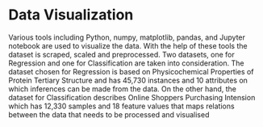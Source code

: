 # Data Visualization

Various tools including Python, numpy, matplotlib, pandas, and Jupyter notebook are used to visualize the data. With the help of these tools the dataset is scraped, scaled and preprocessed. Two datasets, one for Regression and one for Classification are taken into consideration. The dataset chosen for Regression is based on Physicochemical Properties of Protein Tertiary Structure and has 45,730 instances and 10 attributes on which inferences can be made from the data. On the other hand, the dataset for Classification describes Online Shoppers Purchasing Intension which has 12,330 samples and 18 feature values that maps relations between the data that needs to be processed and visualised
